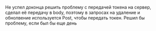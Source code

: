 Не успел доконца решить проблему с передачей токена на сервер, сделал её передачу в body, поэтому в запросах на удаление и обнолвение используется Post, чтобы передать токен. Решил бы проблему, если был бы еще день
